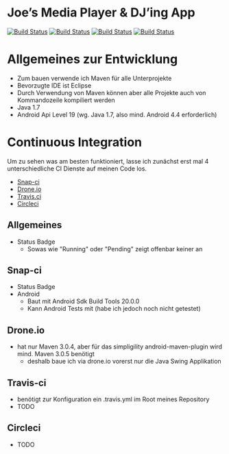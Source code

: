 Joe’s Media Player & DJ’ing App
===============================

[![Build Status](https://snap-ci.com/Joe-Merten/Mpjoe/branch/master/build_image)](https://snap-ci.com/Joe-Merten/Mpjoe)
[![Build Status](https://drone.io/github.com/Joe-Merten/Mpjoe/status.png)](https://drone.io/github.com/Joe-Merten/Mpjoe)
[![Build Status](https://travis-ci.org/Joe-Merten/Mpjoe.svg?branch=master)](https://travis-ci.org/Joe-Merten/Mpjoe)
[![Build Status](https://circleci.com/gh/Joe-Merten/Mpjoe.svg?style=shield)](https://circleci.com/gh/Joe-Merten/Mpjoe)


Allgemeines zur Entwicklung
===========================
- Zum bauen verwende ich Maven für alle Unterprojekte
- Bevorzugte IDE ist Eclipse
- Durch Verwendung von Maven können aber alle Projekte auch von Kommandozeile kompiliert werden
- Java 1.7
- Android Api Level 19 (wg. Java 1.7, also mind. Android 4.4 erforderlich)


Continuous Integration
======================

Um zu sehen was am besten funktioniert, lasse ich zunächst erst mal 4 unterschiedliche CI Dienste auf meinen Code los.

- [Snap-ci](https://snap-ci.com/Joe-Merten/Mpjoe)
- [Drone.io](https://drone.io/github.com/Joe-Merten/Mpjoe)
- [Travis.ci](https://travis-ci.org/Joe-Merten/Mpjoe)
- [Circleci](https://circleci.com/gh/Joe-Merten/Mpjoe)


Allgemeines
-----------
- Status Badge
  - Sowas wie "Running" oder "Pending" zeigt offenbar keiner an


Snap-ci
-------
- Status Badge
- Android
  - Baut mit Android Sdk Build Tools 20.0.0
  - Kann Android Tests mit (habe ich jedoch noch nicht getestet)


Drone.io
--------
- hat nur Maven 3.0.4, aber für das simpligility android-maven-plugin wird mind. Maven 3.0.5 benötigt
  - deshalb baue ich via drone.io vorerst nur die Java Swing Applikation


Travis-ci
---------
- benötigt zur Konfiguration ein .travis.yml im Root meines Repository
- TODO


Circleci
--------
- TODO
